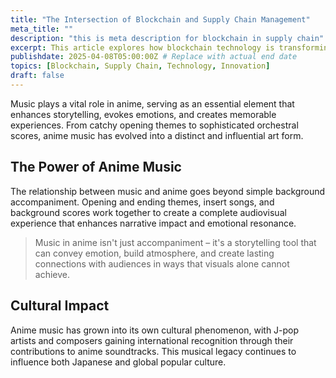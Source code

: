 ```yaml
---
title: "The Intersection of Blockchain and Supply Chain Management"
meta_title: ""
description: "this is meta description for blockchain in supply chain"
excerpt: This article explores how blockchain technology is transforming supply chain management by enhancing transparency and efficiency.
publishdate: 2025-04-08T05:00:00Z # Replace with actual end date
topics: [Blockchain, Supply Chain, Technology, Innovation]
draft: false
---
```

Music plays a vital role in anime, serving as an essential element that enhances storytelling, evokes emotions, and creates memorable experiences. From catchy opening themes to sophisticated orchestral scores, anime music has evolved into a distinct and influential art form.

## The Power of Anime Music

The relationship between music and anime goes beyond simple background accompaniment. Opening and ending themes, insert songs, and background scores work together to create a complete audiovisual experience that enhances narrative impact and emotional resonance.

> Music in anime isn't just accompaniment – it's a storytelling tool that can convey emotion, build atmosphere, and create lasting connections with audiences in ways that visuals alone cannot achieve.

## Cultural Impact

Anime music has grown into its own cultural phenomenon, with J-pop artists and composers gaining international recognition through their contributions to anime soundtracks. This musical legacy continues to influence both Japanese and global popular culture.
